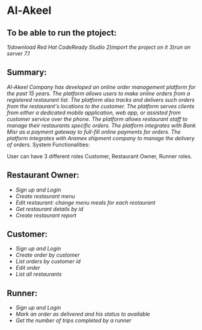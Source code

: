 # Al-Akeel

## To be able to run the ptoject: 
*1)download Red Hat CodeReady Studio*
*2)import the project on it*
*3)run on server 7.1*

## Summary:
*Al-Akeel Company has developed an online order management platform for the past 15 years. The platform allows users to make online orders from a registered restaurant list. The platform also tracks and delivers such orders from the restaurant's locations to the customer. The platform serves clients from either a dedicated mobile application, web app, or assisted from customer service over the phone. The platform allows restaurant staff to manage their restaurants specific orders. The platform integrates with Bank Misr as a payment gateway to full-fill online payments for orders. The platform integrates with Aramex shipment company to manage the delivery of orders.*
System Functionalities:

User can have 3 different roles Customer, Restaurant Owner, Runner roles.

## Restaurant Owner:

-   *Sign up and Login*
-   *Create restaurant menu*
-   *Edit restaurant:  change menu meals  for each restaurant*
-   *Get restaurant details by id*
-   *Create restaurant report*

## Customer:

-   *Sign up and Login*
-   *Create order by customer*
-   *List orders by customer id*
-   *Edit order* 
-   *List all restaurants*

## Runner:

-   *Sign up and Login*
-   *Mark an order as delivered and his status to available*
-   *Get the number of trips completed by a runner* 
